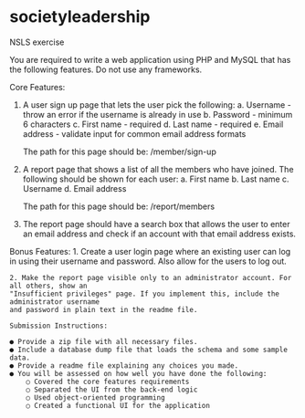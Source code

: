 # societyleadership
NSLS exercise

You are required to write a web application using PHP and MySQL that has the following
features. Do not use any frameworks.

Core Features:

1. A user sign up page that lets the user pick the following:
	a. Username - throw an error if the username is already in use
	b. Password - minimum 6 characters
	c. First name - required
	d. Last name - required
	e. Email address - validate input for common email address formats

	The path for this page should be: /member/sign-up

2. A report page that shows a list of all the members who have joined. The following should
be shown for each user:
	a. First name
	b. Last name
	c. Username
	d. Email address

	The path for this page should be: /report/members

3. The report page should have a search box that allows the user to enter an email address
and check if an account with that email address exists.

Bonus Features:
	1. Create a user login page where an existing user can log in using their username and
	password. Also allow for the users to log out.

	2. Make the report page visible only to an administrator account. For all others, show an
	"Insufficient privileges" page. If you implement this, include the administrator username
	and password in plain text in the readme file.

	Submission Instructions:
	
	● Provide a zip file with all necessary files.
	● Include a database dump file that loads the schema and some sample data.
	● Provide a readme file explaining any choices you made.
	● You will be assessed on how well you have done the following:
		○ Covered the core features requirements
		○ Separated the UI from the back-end logic
		○ Used object-oriented programming
		○ Created a functional UI for the application
